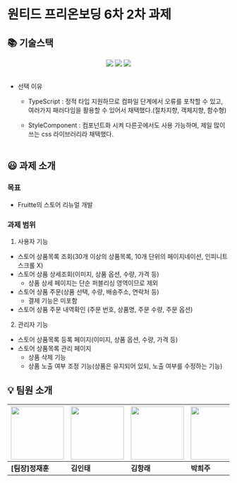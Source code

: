 # 원티드 프리온보딩 6차 2차 과제

## 📚 기술스택

<div align="center">
<img src="https://img.shields.io/badge/TypeScript-3178C6?style=for-the-badge&logo=TypeScript&logoColor=white"/>
<img src="https://img.shields.io/badge/React-61DAFB?style=for-the-badge&logo=React&logoColor=white"/>
<img src="https://img.shields.io/badge/styled components-DB7093?style=for-the-badge&logo=styled-components&logoColor=white"/>
</div>
</br>

- 선택 이유

  - TypeScript : 정적 타입 지원하므로 컴파일 단계에서 오류를 포착할 수 있고, 여러가지 패러다임을 활용할 수 있어서 채택했다.(절차지향, 객체지향, 함수형)

  - StyleComponent : 컴포넌트화 시켜 다른곳에서도 사용 가능하며, 제일 많이 쓰는 css 라이브러리라 채택했다.  
    </br>

## 😃 과제 소개

### 목표

- Fruitte의 스토어 리뉴얼 개발

### 과제 범위

1. 사용자 기능

- 스토어 상품목록 조회(30개 이상의 상품목록, 10개 단위의 페이지네이션, 인피니트 스크롤 X)
- 스토어 상품 상세조회(이미지, 상품 옵션, 수량, 가격 등)
  - 상품 상세 페이지는 단순 퍼블리싱 영역이므로 제외
- 스토어 상품 주문(상품 선택, 수량, 배송주소, 연락처 등)
  - 결제 기능은 미포함
- 스토어 상품 주문 내역확인 (주문 번호, 상품명, 주문 수량, 주문 옵션)

2. 관리자 기능

- 스토어 상품목록 등록 페이지(이미지, 상품 옵션, 수량, 가격 등)
- 스토어 상품목록 관리 페이지
  - 상품 삭제 기능
  - 상품 노출 여부 조정 기능(상품은 유지되어 있되, 노출 여부를 수정하는 기능)

## 💡 팀원 소개

| <img src="https://avatars.githubusercontent.com/u/16061038?v=4" width="120px" /> | <img src="https://avatars.githubusercontent.com/u/62875596?v=4" width="120px" /> | <img src="https://avatars.githubusercontent.com/u/57490711?v=4" width="120px" /> | <img src="https://avatars.githubusercontent.com/u/97019802?v=4" width="120px" /> | <img src="https://avatars.githubusercontent.com/u/46833758?v=4" width="120px" /> | <img src="https://avatars.githubusercontent.com/u/111843724?v=4" width="120px" /> | <img src="https://avatars.githubusercontent.com/u/66675699?v=4" width="120px" /> | <img src="https://avatars.githubusercontent.com/u/62886997?v=4" width="120px" /> |
| -------------------------------------------------------------------------------- | -------------------------------------------------------------------------------- | -------------------------------------------------------------------------------- | -------------------------------------------------------------------------------- | -------------------------------------------------------------------------------- | --------------------------------------------------------------------------------- | -------------------------------------------------------------------------------- | -------------------------------------------------------------------------------- |
| **[팀장]정재훈**                                                                 | **김인태**                                                                       | **김항래**                                                                       | **박희주**                                                                       | **오강산**                                                                       | **이미란**                                                                        | **정진우**                                                                       | **현승범**                                                                       |

